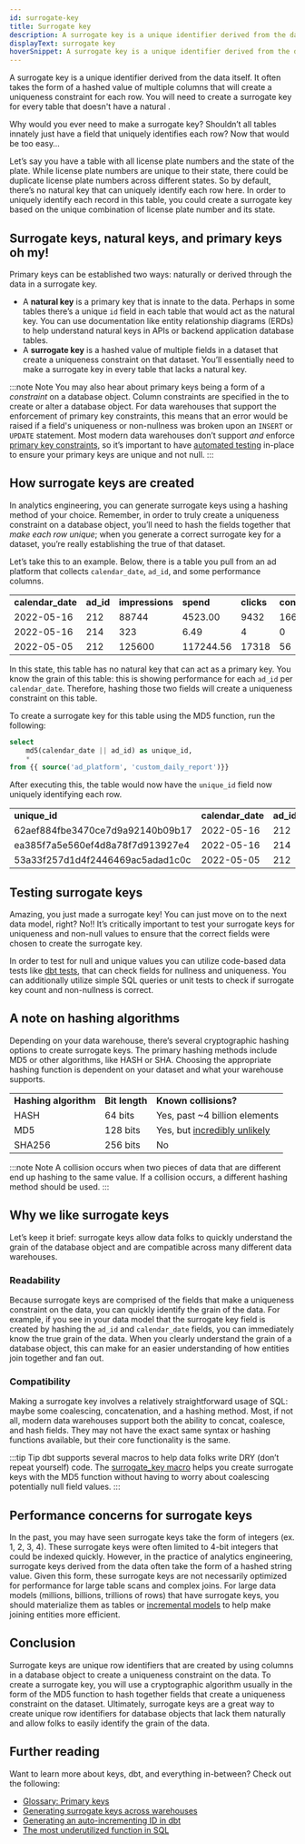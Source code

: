 ```yaml
---
id: surrogate-key
title: Surrogate key
description: A surrogate key is a unique identifier derived from the data itself. It's commonly a hashed value of multiple columns that will create a unique id for each row.
displayText: surrogate key  
hoverSnippet: A surrogate key is a unique identifier derived from the data itself. It often takes the form of a hashed value of multiple columns that will create a uniqueness constraint for each row.
---
```


<head>
  <title>What is a surrogate key in database table? - dbt Labs</title>
</head>

A surrogate key is a unique identifier derived from the data itself. It often takes the form of a hashed value of multiple columns that will create a uniqueness constraint for each row. You will need to create a surrogate key for every table that doesn't have a natural <Term id="primary-key" />. 

Why would you ever need to make a surrogate key? Shouldn’t all tables innately just have a field that uniquely identifies each row? Now that would be too easy…

Let’s say you have a table with all license plate numbers and the state of the plate. While license plate numbers are unique to their state, there could be duplicate license plate numbers across different states. So by default, there’s no natural key that can uniquely identify each row here. In order to uniquely identify each record in this table, you could create a surrogate key based on the unique combination of license plate number and its state.

## Surrogate keys, natural keys, and primary keys oh my!

Primary keys can be established two ways: naturally or derived through the data in a surrogate key.

* A __natural key__ is a primary key that is innate to the data. Perhaps in some tables there’s a unique `id` field in each table that would act as the natural key. You can use documentation like entity relationship diagrams (ERDs) to help understand natural keys in APIs or backend application database tables. 
* A __surrogate key__ is a hashed value of multiple fields in a dataset that create a uniqueness constraint on that dataset. You’ll essentially need to make a surrogate key in every table that lacks a natural key.

:::note Note
You may also hear about primary keys being a form of a _constraint_ on a database object. Column constraints are specified in the <Term id="ddl" /> to create or alter a database object. For <Term id="data-warehouse">data warehouses</Term> that support the enforcement of primary key constraints, this means that an error would be raised if a field's uniqueness or non-nullness was broken upon an `INSERT` or `UPDATE` statement. Most modern data warehouses don’t support _and_ enforce [primary key constraints](https://docs.getdbt.com/terms/primary-key#Data-warehouse-support-for-primary-keys), so it’s important to have [automated testing](https://docs.getdbt.com/blog/primary-key-testing#how-to-test-primary-keys-with-dbt) in-place to ensure your primary keys are unique and not null.
:::

## How surrogate keys are created

In analytics engineering, you can generate surrogate keys using a hashing method of your choice. Remember, in order to truly create a uniqueness constraint on a database object, you’ll need to hash the fields together that _make each row unique_; when you generate a correct surrogate key for a dataset, you’re really establishing the true <Term id="grain" /> of that dataset.

Let’s take this to an example. Below, there is a table you pull from an ad platform that collects `calendar_date`, `ad_id`, and some performance columns.

<table>
  <tr>
   <td><b>calendar_date</b></td>
   <td><b>ad_id</b></td>
   <td><b>impressions</b></td>
   <td><b>spend</b></td>
   <td><b>clicks</b></td>
   <td><b>conversions</b></td>
  </tr>
  <tr>
   <td>2022-05-16</td>
   <td>212</td>
   <td>88744</td>
   <td>4523.00</td>
   <td>9432</td>
   <td>166</td>
  </tr>
  <tr>
   <td>2022-05-16</td>
   <td>214</td>
   <td>323</td>
   <td>6.49</td>
   <td>4</td>
   <td>0</td>
  </tr>
  <tr>
   <td>2022-05-05</td>
   <td>212</td>
   <td>125600</td>
   <td>117244.56</td>
   <td>17318</td>
   <td>56</td>
  </tr>
</table>


In this state, this table has no natural key that can act as a primary key. You know the grain of this table: this is showing performance for each `ad_id` per `calendar_date`. Therefore, hashing those two fields will create a uniqueness constraint on this table.

To create a surrogate key for this table using the MD5 function, run the following:

```sql
select 
	md5(calendar_date || ad_id) as unique_id,
	*
from {{ source('ad_platform', 'custom_daily_report')}}
```

After executing this, the table would now have the `unique_id` field now uniquely identifying each row.

<table>
  <tr>
   <td><b>unique_id</b></td>
   <td><b>calendar_date</b></td>
   <td><b>ad_id</b></td>
   <td><b>impressions</b></td>
   <td><b>spend</b></td>
   <td><b>clicks</b></td>
   <td><b>conversions</b></td>
  </tr>
  <tr>
   <td>62aef884fbe3470ce7d9a92140b09b17</td>
   <td>2022-05-16</td>
   <td>212</td>
   <td>88744</td>
   <td>4523.00</td>
   <td>9432</td>
   <td>166</td>
  </tr>
  <tr>
   <td>ea385f7a5e560ef4d8a78f7d913927e4</td>
   <td>2022-05-16</td>
   <td>214</td>
   <td>323</td>
   <td>6.49</td>
   <td>4</td>
   <td>0</td>
  </tr>
  <tr>
   <td>53a33f257d1d4f2446469ac5adad1c0c</td>
   <td>2022-05-05</td>
   <td>212</td>
   <td>125600</td>
   <td>117244.56</td>
   <td>17318</td>
   <td>56</td>
  </tr>
</table>

## Testing surrogate keys

Amazing, you just made a surrogate key! You can just move on to the next data model, right? No!! It’s  critically important to test your surrogate keys for uniqueness and non-null values to ensure that the correct fields were chosen to create the surrogate key.

In order to test for null and unique values you can utilize code-based data tests like [dbt tests](/docs/build/data-tests), that can check fields for nullness and uniqueness. You can additionally utilize simple SQL queries or unit tests to check if surrogate key count and non-nullness is correct.

## A note on hashing algorithms

Depending on your data warehouse, there’s several cryptographic hashing options to create surrogate keys. The primary hashing methods include MD5 or other algorithms, like HASH or SHA. Choosing the appropriate hashing function is dependent on your dataset and what your warehouse supports.

<table>
  <tr>
   <td><strong>Hashing algorithm</strong></td>
   <td><strong>Bit length</strong></td>
   <td><strong>Known collisions?</strong></td>
  </tr>
  <tr>
   <td>HASH</td>
   <td>64 bits</td>
   <td>Yes, past ~4 billion elements</td>
  </tr>
  <tr>
   <td>MD5</td>
   <td>128 bits</td>
   <td>Yes, but <a href="https://stackoverflow.com/questions/201705/how-many-random-elements-before-md5-produces-collisions">incredibly unlikely</a></td>
  </tr>
  <tr>
   <td>SHA256</td>
   <td>256 bits</td>
   <td>No</td>
  </tr>
</table>

:::note Note
A collision occurs when two pieces of data that are different end up hashing to the same value. If a collision occurs, a different hashing method should be used.
:::


## Why we like surrogate keys

Let’s keep it brief: surrogate keys allow data folks to quickly understand the grain of the database object and are compatible across many different data warehouses.


### Readability

Because surrogate keys are comprised of the fields that make a uniqueness constraint on the data, you can quickly identify the grain of the data. For example, if you see in your data model that the surrogate key field is created by hashing the `ad_id` and `calendar_date` fields, you can immediately know the true grain of the data. When you clearly understand the grain of a database object, this can make for an easier understanding of how entities join together and fan out.


### Compatibility

Making a surrogate key involves a relatively straightforward usage of SQL: maybe some coalescing, concatenation,  and a hashing method. Most, if not all, modern data warehouses support both the ability to concat, coalesce, and hash fields. They may not have the exact same syntax or hashing functions available, but their core functionality is the same.

:::tip Tip
dbt supports several macros to help data folks write DRY (don’t repeat yourself) code. The [surrogate_key macro](https://github.com/dbt-labs/dbt-utils#surrogate_key-source) helps you create surrogate keys with the MD5 function without having to worry about coalescing potentially null field values.
:::


## Performance concerns for surrogate keys

In the past, you may have seen surrogate keys take the form of <Term id="monotonically-increasing"/> integers (ex. 1, 2, 3, 4). These surrogate keys were often limited to 4-bit integers that could be indexed quickly. However, in the practice of analytics engineering, surrogate keys derived from the data often take the form of a hashed string value. Given this form, these surrogate keys are not necessarily optimized for performance for large table scans and complex joins. For large data models (millions, billions, trillions of rows) that have surrogate keys, you should materialize them as tables or [incremental models](https://docs.getdbt.com/docs/build/incremental-models) to help make joining entities more efficient.

## Conclusion

Surrogate keys are unique row identifiers that are created by using columns in a database object to create a uniqueness constraint on the data. To create a surrogate key, you will use a cryptographic algorithm usually in the form of the MD5 function to hash together fields that create a uniqueness constraint on the dataset. Ultimately, surrogate keys are a great way to create unique row identifiers for database objects that lack them naturally and allow folks to easily identify the grain of the data.

## Further reading

Want to learn more about keys, dbt, and everything in-between? Check out the following:

* [Glossary: Primary keys](https://docs.getdbt.com/terms/primary-key)
* [Generating surrogate keys across warehouses](https://docs.getdbt.com/blog/sql-surrogate-keys)
* [Generating an auto-incrementing ID in dbt](https://discourse.getdbt.com/t/generating-an-auto-incrementing-id-in-dbt/579/2)
* [The most underutilized function in SQL](https://www.getdbt.com/blog/the-most-underutilized-function-in-sql/)
